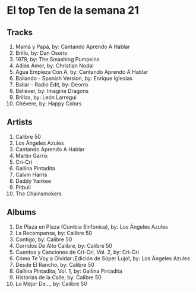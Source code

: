 # El top Ten de la semana 21

## Tracks
1. Mamá y Papá, by: Cantando Aprendo A Hablar
1. Brillo, by: Dan Osorio
1. 1979, by: The Smashing Pumpkins
1. Adiós Amor, by: Christian Nodal
1. Agua Empieza Con A, by: Cantando Aprendo A Hablar
1. Bailando - Spanish Version, by: Enrique Iglesias
1. Bailar - Radio Edit, by: Deorro
1. Believer, by: Imagine Dragons
1. Brillas, by: León Larregui
1. Chévere, by: Happy Colors

## Artists
1. Calibre 50
1. Los Ángeles Azules
1. Cantando Aprendo A Hablar
1. Martin Garrix
1. Cri-Cri
1. Gallina Pintadita
1. Calvin Harris
1. Daddy Yankee
1. Pitbull
1. The Chainsmokers

## Albums
1. De Plaza en Plaza (Cumbia Sinfonica), by: Los Ángeles Azules
1. La Recompensa, by: Calibre 50
1. Contigo, by: Calibre 50
1. Corridos De Alto Calibre, by: Calibre 50
1. Cuentos y Canciones de Cri-Cri, Vol. 2, by: Cri-Cri
1. Cómo Te Voy a Olvidar ¡Edición de Súper Lujo!, by: Los Ángeles Azules
1. Desde El Rancho, by: Calibre 50
1. Gallina Pintadita, Vol. 1, by: Gallina Pintadita
1. Historias de la Calle, by: Calibre 50
1. Lo Mejor De..., by: Calibre 50
